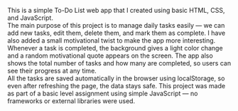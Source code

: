 This is a simple To-Do List web app that I created using basic HTML, CSS, and JavaScript.  
The main purpose of this project is to manage daily tasks easily — we can add new tasks, edit them, delete them, and mark them as complete.
I have also added a small motivational twist to make the app more interesting.  
Whenever a task is completed, the background gives a light color change and a random motivational quote appears on the screen.
The app also shows the total number of tasks and how many are completed, so users can see their progress at any time.  
All the tasks are saved automatically in the browser using localStorage, so even after refreshing the page, the data stays safe.
This project was made as part of a basic level assignment using simple JavaScript — no frameworks or external libraries were used.